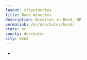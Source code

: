 ```yaml
---
layout: citywineries
title: Bend Wineries
description: Wineries in Bend, OR
permalink: /or/deschutes/bend/
state: or
county: deschutes
city: bend
---
```

-
